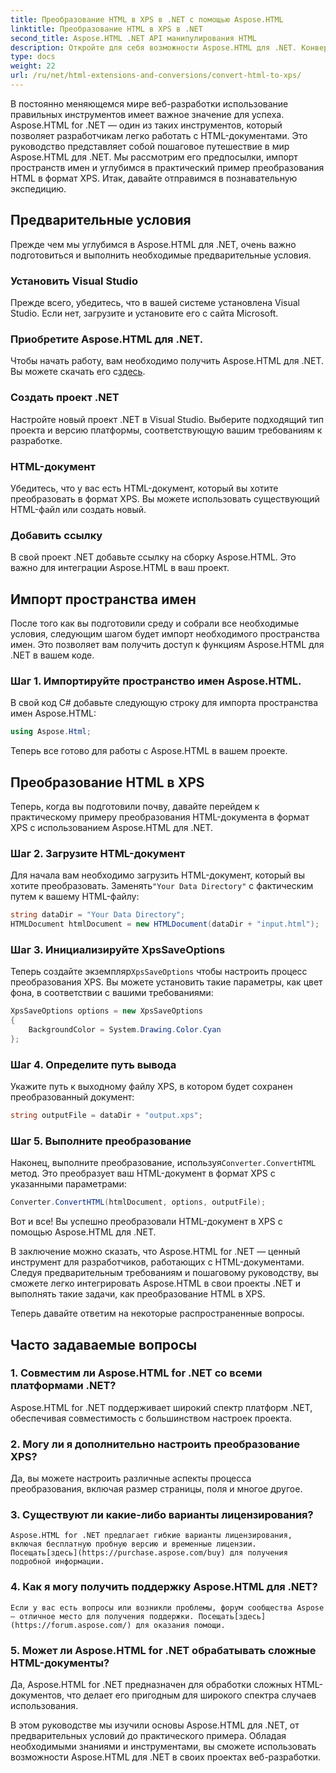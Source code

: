 ```yaml
---
title: Преобразование HTML в XPS в .NET с помощью Aspose.HTML
linktitle: Преобразование HTML в XPS в .NET
second_title: Aspose.HTML .NET API манипулирования HTML
description: Откройте для себя возможности Aspose.HTML для .NET. Конвертируйте HTML в XPS без особых усилий. Включены предварительные требования, пошаговое руководство и часто задаваемые вопросы.
type: docs
weight: 22
url: /ru/net/html-extensions-and-conversions/convert-html-to-xps/
---
```


В постоянно меняющемся мире веб-разработки использование правильных инструментов имеет важное значение для успеха. Aspose.HTML for .NET — один из таких инструментов, который позволяет разработчикам легко работать с HTML-документами. Это руководство представляет собой пошаговое путешествие в мир Aspose.HTML для .NET. Мы рассмотрим его предпосылки, импорт пространств имен и углубимся в практический пример преобразования HTML в формат XPS. Итак, давайте отправимся в познавательную экспедицию.

## Предварительные условия

Прежде чем мы углубимся в Aspose.HTML для .NET, очень важно подготовиться и выполнить необходимые предварительные условия.

### Установить Visual Studio

Прежде всего, убедитесь, что в вашей системе установлена Visual Studio. Если нет, загрузите и установите его с сайта Microsoft.

### Приобретите Aspose.HTML для .NET.

 Чтобы начать работу, вам необходимо получить Aspose.HTML для .NET. Вы можете скачать его с[здесь](https://releases.aspose.com/html/net/).

### Создать проект .NET

Настройте новый проект .NET в Visual Studio. Выберите подходящий тип проекта и версию платформы, соответствующую вашим требованиям к разработке.

### HTML-документ

Убедитесь, что у вас есть HTML-документ, который вы хотите преобразовать в формат XPS. Вы можете использовать существующий HTML-файл или создать новый.

### Добавить ссылку

В свой проект .NET добавьте ссылку на сборку Aspose.HTML. Это важно для интеграции Aspose.HTML в ваш проект.

## Импорт пространства имен

После того как вы подготовили среду и собрали все необходимые условия, следующим шагом будет импорт необходимого пространства имен. Это позволяет вам получить доступ к функциям Aspose.HTML для .NET в вашем коде.

### Шаг 1. Импортируйте пространство имен Aspose.HTML.

В свой код C# добавьте следующую строку для импорта пространства имен Aspose.HTML:

```csharp
using Aspose.Html;
```

Теперь все готово для работы с Aspose.HTML в вашем проекте.

## Преобразование HTML в XPS

Теперь, когда вы подготовили почву, давайте перейдем к практическому примеру преобразования HTML-документа в формат XPS с использованием Aspose.HTML для .NET.

### Шаг 2. Загрузите HTML-документ

 Для начала вам необходимо загрузить HTML-документ, который вы хотите преобразовать. Заменять`"Your Data Directory"` с фактическим путем к вашему HTML-файлу:

```csharp
string dataDir = "Your Data Directory";
HTMLDocument htmlDocument = new HTMLDocument(dataDir + "input.html");
```

### Шаг 3. Инициализируйте XpsSaveOptions

 Теперь создайте экземпляр`XpsSaveOptions` чтобы настроить процесс преобразования XPS. Вы можете установить такие параметры, как цвет фона, в соответствии с вашими требованиями:

```csharp
XpsSaveOptions options = new XpsSaveOptions
{
    BackgroundColor = System.Drawing.Color.Cyan
};
```

### Шаг 4. Определите путь вывода

Укажите путь к выходному файлу XPS, в котором будет сохранен преобразованный документ:

```csharp
string outputFile = dataDir + "output.xps";
```

### Шаг 5. Выполните преобразование

 Наконец, выполните преобразование, используя`Converter.ConvertHTML` метод. Это преобразует ваш HTML-документ в формат XPS с указанными параметрами:

```csharp
Converter.ConvertHTML(htmlDocument, options, outputFile);
```

Вот и все! Вы успешно преобразовали HTML-документ в XPS с помощью Aspose.HTML для .NET.

В заключение можно сказать, что Aspose.HTML for .NET — ценный инструмент для разработчиков, работающих с HTML-документами. Следуя предварительным требованиям и пошаговому руководству, вы сможете легко интегрировать Aspose.HTML в свои проекты .NET и выполнять такие задачи, как преобразование HTML в XPS.

Теперь давайте ответим на некоторые распространенные вопросы.

## Часто задаваемые вопросы

### 1. Совместим ли Aspose.HTML for .NET со всеми платформами .NET?
   Aspose.HTML for .NET поддерживает широкий спектр платформ .NET, обеспечивая совместимость с большинством настроек проекта.

### 2. Могу ли я дополнительно настроить преобразование XPS?
   Да, вы можете настроить различные аспекты процесса преобразования, включая размер страницы, поля и многое другое.

### 3. Существуют ли какие-либо варианты лицензирования?
    Aspose.HTML for .NET предлагает гибкие варианты лицензирования, включая бесплатную пробную версию и временные лицензии. Посещать[здесь](https://purchase.aspose.com/buy) для получения подробной информации.

### 4. Как я могу получить поддержку Aspose.HTML для .NET?
    Если у вас есть вопросы или возникли проблемы, форум сообщества Aspose — отличное место для получения поддержки. Посещать[здесь](https://forum.aspose.com/) для оказания помощи.

### 5. Может ли Aspose.HTML for .NET обрабатывать сложные HTML-документы?
   Да, Aspose.HTML for .NET предназначен для обработки сложных HTML-документов, что делает его пригодным для широкого спектра случаев использования.

В этом руководстве мы изучили основы Aspose.HTML для .NET, от предварительных условий до практического примера. Обладая необходимыми знаниями и инструментами, вы сможете использовать возможности Aspose.HTML для .NET в своих проектах веб-разработки.